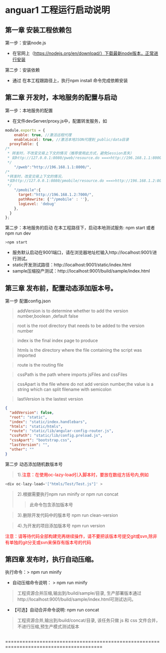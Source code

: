 
# anguar1 工程运行启动说明
## 第一章 安装工程依赖包
第一步：安装node.js
- 在官网上（https://nodejs.org/en/download/）下载最新node版本，正常进行安装

第二步：安装依赖
- 通过 在本工程跟路径上，执行npm install  命令完成依赖安装 

## 第二章 开发时，本地服务的配置与启动
第一步：本地服务的配置
- 在文件devServer/proxy.js中，配置转发服务，如

```js
module.exports = {
    enable: true, //激活远程代理
    enableLocal: true, //激活本地JSON代理到_public/data目录
  proxyTable: {
/*
 * 转发时，不改变交易上下文的情况（推荐使用此方式，避免Session丢失）
 * 如http://127.0.0.1:8080/pweb/resource.do ===>http://196.168.1.1:8000/pweb/resource.do
 */
    "/pweb":"http://196.168.1.1:8000/", 
/*
 *转发时，改变交易上下文的情况，
 *如http://127.0.0.1:8080/pmobile/resource.do ===>http://196.168.1.2:8000/resource.do
 */
    "/pmobile":{
      target:"http://196.168.1.2:7000/",  
      pathRewrite: {'^/pmobile' : ''},
      logLevel: 'debug'
    },
  }
};
```

第二步：本地服务的启动
在本工程路径下，启动本地测试服务: npm start 或者 npm run dev
```js
>npm start
```
- 服务默认启动在9001端口，请在浏览器地址栏输入http://localhost:9001/进行测试。
- static开发测试路径：http://localhost:9001/static/index.html
- sample压缩投产测试：http://localhost:9001/build/sample/index.html
## 第三章 发布前，配置动态添加版本号。
第一步 配置config.json

> addVersion is to determine whether to add the version number,boolean ,default false

> root is the root directory that needs to be added to the version number     

> index is the final index page to produce

> htmls is the directory where the file containing the script was imported

> route is the routing file

>cssPath is the path where imports jsFiles and cssFiles

>cssApart is the file where do not add version number,the value is a string which can split filename with semicolon

>lastVersion is the lastest version

```json
{
  "addVersion": false,
  "root": "static",
  "index": "static/index.handlebars",
  "htmls": "static/htmls",
  "route": "static/lib/angular-config-router.js",
  "cssPath": "static/lib/config.preload.js",
  "cssApart": "bootstrap.css",
  "lastVersion": "",
  "other": ""
}
```
第二步 动态添加随机数版本号
>1).<font color="red">注意：在使用oc-lazy-load引入脚本时，要放在数组方括号内,例如
</font>

```js
<div oc-lazy-load='["htmls/Test/Test.js"]' >
```


>2).根据需要执行npm run minify or npm run concat
   >>此命令包含添加版本号

>3).删除开发代码中的版本号 npm run clean-version

>4).为开发的项目添加版本号 npm run version

<font color="red">注意：请等待代码全部构建完再继续操作，请不要把该版本号提交git或svn,除非有单独的git分支或svn来保存有版本号的代码</font>


## 第四章 发布时，执行自动压缩。

执行命令：> npm run minify

- 自动压缩命令说明： > npm run minify
 > 工程资源合并压缩,输出到/build/sample/目录, 生产部署版本通过http://localhost:9001/build/sample/index.html可测试访问。
- 【可选】自动合并命令说明: npm run concat 
 > 工程资源合并,输出到/build/concat/目录, 该任务只做 js 和 css 文件合并，不进行压缩,预生产模式测试版本
##
========================================================================================
